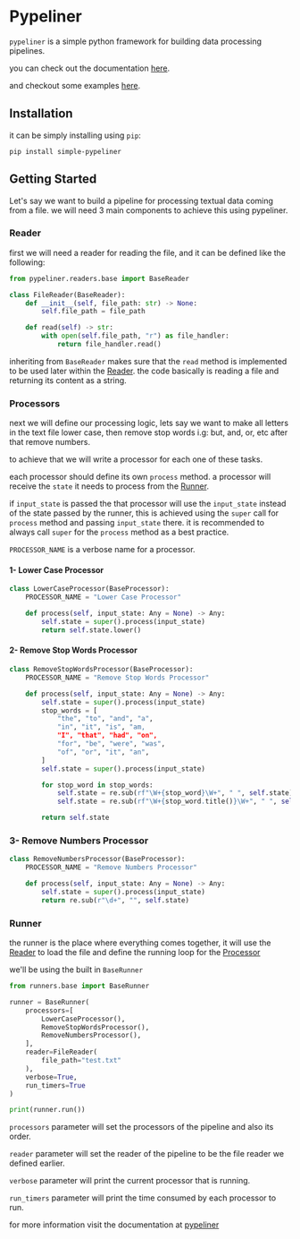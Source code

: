 # Pypeliner

`pypeliner` is a simple python framework for building data processing pipelines.

you can check out the documentation [here](https://pypeliner.readthedocs.io/en/latest/).

and checkout some examples [here](https://github.com/allonios/pypeliner/tree/master/examples).

## Installation
it can be simply installing using `pip`:

```shell
pip install simple-pypeliner
```

## Getting Started

Let's say we want to build a pipeline for processing textual data coming from a file.
we will need 3 main components to achieve this using pypeliner.

### Reader
first we will need a reader for reading the file, and it can be defined like the following:

```python
from pypeliner.readers.base import BaseReader

class FileReader(BaseReader):
    def __init__(self, file_path: str) -> None:
        self.file_path = file_path

    def read(self) -> str:
        with open(self.file_path, "r") as file_handler:
            return file_handler.read()
```

inheriting from `BaseReader` makes sure that the `read` method is implemented to be used later within the [Reader](#reader).
the code basically is reading a file and returning its content as a string.

### Processors
next we will define our processing logic, lets say we want to make all letters in the text file lower case, then remove
stop words i.g: but, and, or, etc after that remove numbers.

to achieve that we will write a processor for each one of these tasks.

each processor should define its own `process` method. a processor will receive the `state` it needs to process from the [Runner](#runner).

if `input_state` is passed the that processor will use the `input_state` instead of the state passed by the runner,
this is achieved using the `super` call for `process` method and passing `input_state` there.
it is recommended to always call `super` for the `process` method as a best practice.

`PROCESSOR_NAME` is a verbose name for a processor.

#### 1- Lower Case Processor
```python
class LowerCaseProcessor(BaseProcessor):
    PROCESSOR_NAME = "Lower Case Processor"

    def process(self, input_state: Any = None) -> Any:
        self.state = super().process(input_state)
        return self.state.lower()
```

#### 2- Remove Stop Words Processor
```python
class RemoveStopWordsProcessor(BaseProcessor):
    PROCESSOR_NAME = "Remove Stop Words Processor"

    def process(self, input_state: Any = None) -> Any:
        self.state = super().process(input_state)
        stop_words = [
            "the", "to", "and", "a",
            "in", "it", "is", "am,
            "I", "that", "had", "on",
            "for", "be", "were", "was",
            "of", "or", "it", "an",
        ]
        self.state = super().process(input_state)

        for stop_word in stop_words:
            self.state = re.sub(rf"\W+{stop_word}\W+", " ", self.state)
            self.state = re.sub(rf"\W+{stop_word.title()}\W+", " ", self.state)

        return self.state
```

### 3- Remove Numbers Processor

```python
class RemoveNumbersProcessor(BaseProcessor):
    PROCESSOR_NAME = "Remove Numbers Processor"

    def process(self, input_state: Any = None) -> Any:
        self.state = super().process(input_state)
        return re.sub(r"\d+", "", self.state)
```

### Runner

the runner is the place where everything comes together, it will use the [Reader](#reader) to load the file
and define the running loop for the [Processor](#processors)

we'll be using the built in `BaseRunner`

```python
from runners.base import BaseRunner

runner = BaseRunner(
    processors=[
        LowerCaseProcessor(),
        RemoveStopWordsProcessor(),
        RemoveNumbersProcessor(),
    ],
    reader=FileReader(
        file_path="test.txt"
    ),
    verbose=True,
    run_timers=True
)

print(runner.run())
```


`processors` parameter will set the processors of the pipeline and also its order.

`reader` parameter will set the reader of the pipeline to be the file reader we defined earlier.

`verbose` parameter will print the current processor that is running.

`run_timers` parameter will print the time consumed by each processor to run.

for more information visit the documentation at [pypeliner](https://pypeliner.readthedocs.io/en/latest/)
